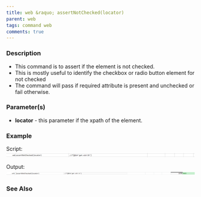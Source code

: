 ```yaml
---
title: web &raquo; assertNotChecked(locator)
parent: web
tags: command web
comments: true
---
```


### Description

- This command is to assert if the element is not checked.
- This is mostly useful to identify the checkbox or radio button element for not checked
- The command will pass if required attribute is present and unchecked or fail otherwise.

### Parameter(s)

- **locator** - this parameter if the xpath of the element.

### Example

Script:<br/>
![](image/assertNotChecked_01.png)

Output:<br/>
![](image/assertNotChecked_02.png)

### See Also